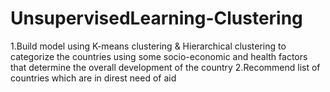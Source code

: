 # UnsupervisedLearning-Clustering
1.Build model using K-means clustering & Hierarchical clustering to categorize the countries using some socio-economic and health factors that determine the overall development of the country
2.Recommend list of countries which are in direst need of aid
